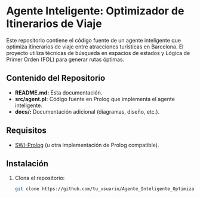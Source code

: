 # Agente Inteligente: Optimizador de Itinerarios de Viaje

Este repositorio contiene el código fuente de un agente inteligente que optimiza itinerarios de viaje entre atracciones turísticas en Barcelona. El proyecto utiliza técnicas de búsqueda en espacios de estados y Lógica de Primer Orden (FOL) para generar rutas óptimas.

## Contenido del Repositorio

- **README.md:** Esta documentación.
- **src/agent.pl:** Código fuente en Prolog que implementa el agente inteligente.
- **docs/:** Documentación adicional (diagramas, diseño, etc.).

## Requisitos

- [SWI-Prolog](https://www.swi-prolog.org/) (u otra implementación de Prolog compatible).

## Instalación

1. Clona el repositorio:
   ```bash
   git clone https://github.com/tu_usuario/Agente_Inteligente_Optimizador.git
